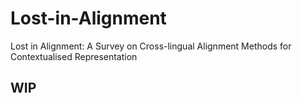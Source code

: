 # Lost-in-Alignment
Lost in Alignment: A Survey on Cross-lingual Alignment Methods for Contextualised Representation

## WIP ##
